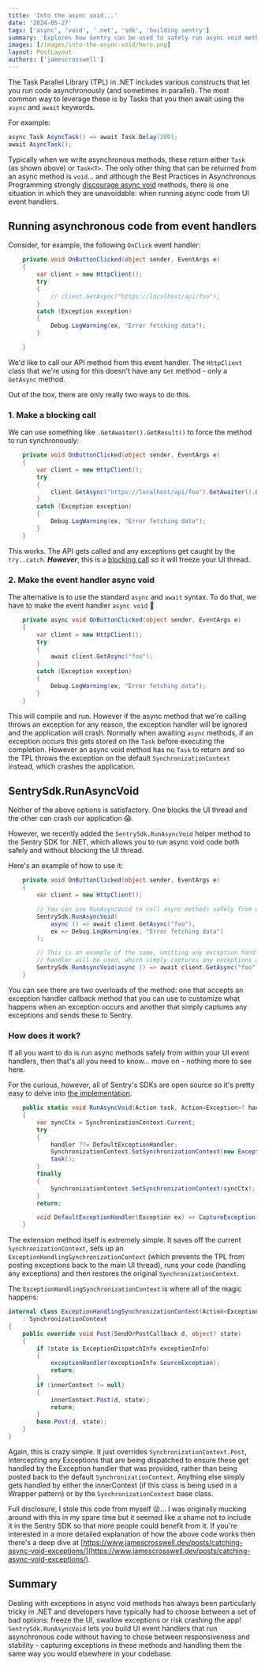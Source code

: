 ```yaml
---
title: 'Into the async void...'
date: '2024-05-27'
tags: ['async', 'void', '.net', 'sdk', 'building sentry']
summary: 'Explores how Sentry can be used to safely run async void methods within your applications'
images: [/images/into-the-async-void/hero.png]
layout: PostLayout
authors: ['jamescrosswell']
---
```


The Task Parallel Library (TPL) in .NET includes various constructs that let you run code asynchronously (and sometimes in parallel). The most common way to leverage these is by Tasks that you then await using the `async` and `await` keywords.

For example:

```csharp
async Task AsyncTask() => await Task.Delay(200);
await AsyncTask();
```

Typically when we write asynchronous methods, these return either `Task` (as shown above) or `Task<T>`. The only other thing that can be returned from an async method is `void`... and although the Best Practices in Asynchronous Programming strongly [discourage async void](https://learn.microsoft.com/en-us/archive/msdn-magazine/2013/march/async-await-best-practices-in-asynchronous-programming#avoid-async-void) methods, there is one situation in which they are unavoidable: when running async code from UI event handlers.

## Running asynchronous code from event handlers

Consider, for example, the following `OnClick` event handler:

```csharp
    private void OnButtonClicked(object sender, EventArgs e)
    {
        var client = new HttpClient();
        try
        {
            // client.GetAsync("https://localhost/api/foo");
        }
        catch (Exception exception)
        {
            Debug.LogWarning(ex, "Error fetching data");
        }

    }
```

We'd like to call our API method from this event handler. The `HttpClient` class that we're using for this doesn't have any `Get` method - only a `GetAsync` method.

Out of the box, there are only really two ways to do this.

### 1. Make a blocking call

We can use something like `.GetAwaiter().GetResult()` to force the method to run synchronously:

```csharp
    private void OnButtonClicked(object sender, EventArgs e)
    {
        var client = new HttpClient();
        try
        {
            client.GetAsync("https://localhost/api/foo").GetAwaiter().GetResult();
        }
        catch (Exception exception)
        {
            Debug.LogWarning(ex, "Error fetching data");
        }
    }
```

This works. The API gets called and any exceptions get caught by the `try..catch`. **_However_**, this is a [blocking call](https://docs.sentry.io/platforms/dotnet/guides/aspnetcore/#captureblockingcalls) so it will freeze your UI thread.

### 2. Make the event handler async void

The alternative is to use the standard `async` and `await` syntax. To do that, we have to make the event handler `async void` 😬

```csharp
    private async void OnButtonClicked(object sender, EventArgs e)
    {
        var client = new HttpClient();
        try
        {
            await client.GetAsync("foo");
        }
        catch (Exception exception)
        {
            Debug.LogWarning(ex, "Error fetching data");
        }
    }
```

This will compile and run. However if the async method that we're calling throws an exception for any reason, the exception handler will be ignored and the application will crash. Normally when awaiting `async` methods, if an exception occurs this gets stored on the `Task` before executing the completion. However an async void method has no `Task` to return and so the TPL throws the exception on the default `SynchronizationContext` instead, which crashes the application.

## SentrySdk.RunAsyncVoid

Neither of the above options is satisfactory. One blocks the UI thread and the other can crash our application 😱.

However, we recently added the `SentrySdk.RunAsyncVoid` helper method to the Sentry SDK for .NET, which allows you to run async void code both safely and without blocking the UI thread.

Here's an example of how to use it:

```csharp
    private void OnButtonClicked(object sender, EventArgs e)
    {
        var client = new HttpClient();

        // You can use RunAsyncVoid to call async methods safely from within MAUI event handlers.
        SentrySdk.RunAsyncVoid(
            async () => await client.GetAsync("foo"),
            ex => Debug.LogWarning(ex, "Error fetching data")
        );

        // This is an example of the same, omitting any exception handler callback. In this case, the default exception
        // handler will be used, which simply captures any exceptions and sends these to Sentry
        SentrySdk.RunAsyncVoid(async () => await client.GetAsync("foo"));
    }
```

You can see there are two overloads of the method: one that accepts an exception handler callback method that you can use to customize what happens when an exception occurs and another that simply captures any exceptions and sends these to Sentry.

### How does it work?

If all you want to do is run async methods safely from within your UI event handlers, then that's all you need to know... move on - nothing more to see here.

For the curious, however, all of Sentry's SDKs are open source so it's pretty easy to delve into [the implementation](https://github.com/getsentry/sentry-dotnet/blob/28bd2a88b2dcc24ed288d4a862a6808c6ac4bfbc/src/Sentry/SentrySdk.cs#L695-L711).

```csharp
    public static void RunAsyncVoid(Action task, Action<Exception>? handler = null)
    {
        var syncCtx = SynchronizationContext.Current;
        try
        {
            handler ??= DefaultExceptionHandler;
            SynchronizationContext.SetSynchronizationContext(new ExceptionHandlingSynchronizationContext(handler, syncCtx));
            task();
        }
        finally
        {
            SynchronizationContext.SetSynchronizationContext(syncCtx);
        }
        return;

        void DefaultExceptionHandler(Exception ex) => CaptureException(ex);
    }
```

The extension method itself is extremely simple. It saves off the current `SynchronizationContext`, sets up an `ExceptionHandlingSynchronizationContext` (which prevents the TPL from posting exceptions back to the main UI thread), runs your code (handling any exceptions) and then restores the original `SynchronizationContext`.

The `ExceptionHandlingSynchronizationContext` is where all of the magic happens:

```csharp
internal class ExceptionHandlingSynchronizationContext(Action<Exception> exceptionHandler, SynchronizationContext? innerContext)
    : SynchronizationContext
{
    public override void Post(SendOrPostCallback d, object? state)
    {
        if (state is ExceptionDispatchInfo exceptionInfo)
        {
            exceptionHandler(exceptionInfo.SourceException);
            return;
        }
        if (innerContext != null)
        {
            innerContext.Post(d, state);
            return;
        }
        base.Post(d, state);
    }
}
```

Again, this is crazy simple. It just overrides `SynchronizationContext.Post`, intercepting any Exceptions that are being dispatched to ensure these get handled by the Exception handler that was provided, rather than being posted back to the default `SynchronizationContext`. Anything else simply gets handled by either the innerContext (if this class is being used in a Wrapper pattern) or by the `SynchronizationContext` base class.

Full disclosure, I stole this code from myself 😜... I was originally mucking around with this in my spare time but it seemed like a shame not to include it in the Sentry SDK so that more people could benefit from it. If you're interested in a more detailed explanation of how the above code works then there's a deep dive at [https://www.jamescrosswell.dev/posts/catching-async-void-exceptions/](https://www.jamescrosswell.dev/posts/catching-async-void-exceptions/).

## Summary

Dealing with exceptions in async void methods has always been particularly tricky in .NET and developers have typically had to choose between a set of bad options: freeze the UI, swallow exceptions or risk crashing the app! `SentrySdk.RunAsyncVoid` lets you build UI event handlers that run asynchronous code without having to chose between responsiveness and stability - capturing exceptions in these methods and handling them the same way you would elsewhere in your codebase.
